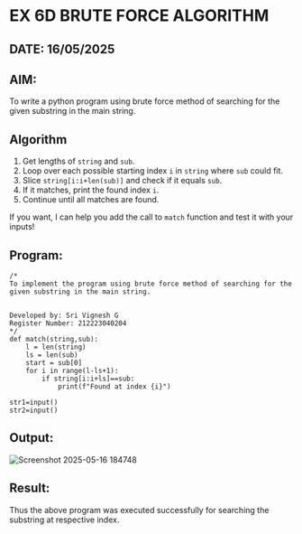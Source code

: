 # EX 6D BRUTE FORCE ALGORITHM
## DATE: 16/05/2025

## AIM:
To write a python program using brute force method of searching for the given substring in the main string.

## Algorithm

1. Get lengths of `string` and `sub`.
2. Loop over each possible starting index `i` in `string` where `sub` could fit.
3. Slice `string[i:i+len(sub)]` and check if it equals `sub`.
4. If it matches, print the found index `i`.
5. Continue until all matches are found.

If you want, I can help you add the call to `match` function and test it with your inputs!
   

## Program:
```
/*
To implement the program using brute force method of searching for the given substring in the main string.


Developed by: Sri Vignesh G
Register Number: 212223040204
*/
def match(string,sub):
    l = len(string)
    ls = len(sub)
    start = sub[0]
    for i in range(l-ls+1):
        if string[i:i+ls]==sub:
            print(f"Found at index {i}")

str1=input()
str2=input()

```

## Output:

![Screenshot 2025-05-16 184748](https://github.com/user-attachments/assets/04503fdb-25a1-4ff5-b1b4-66939dab5c59)


## Result:
Thus the above program was executed successfully for searching the substring at respective index.
